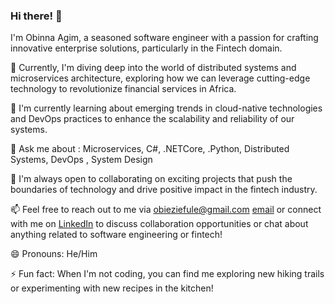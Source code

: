 ### Hi there! 👋

I'm Obinna Agim, a seasoned software engineer with a passion for crafting innovative enterprise solutions, particularly in the Fintech domain.

🔭 Currently, I'm diving deep into the world of distributed systems and microservices architecture, exploring how we can leverage cutting-edge technology to revolutionize financial services in Africa.

🌱 I'm currently learning about emerging trends in cloud-native technologies and DevOps practices to enhance the scalability and reliability of our systems.

💬 Ask me about : Microservices, C#, .NETCore, .Python, Distributed Systems, DevOps , System Design

👯 I'm always open to collaborating on exciting projects that push the boundaries of technology and drive positive impact in the fintech industry.

📫 Feel free to reach out to me via obieziefule@gmail.com [email](mailto:obieziefule@gmail.com) or connect with me on [LinkedIn](https://www.linkedin.com/in/obinna-agim/) to discuss collaboration opportunities or chat about anything related to software engineering or fintech!

😄 Pronouns: He/Him

⚡ Fun fact: When I'm not coding, you can find me exploring new hiking trails or experimenting with new recipes in the kitchen!


<!--[![Obinna's GitHub stats](https://github-readme-stats.vercel.app/api?username=Ugwum)](https://github.com/Ugwum/github-readme-stats)
-->

<!--[![Top Langs](https://github-readme-stats.vercel.app/api/top-langs/?username=Ugwum&layout=donut-vertical)](https://github.com/Ugwum/github-readme-stats) -->

<!--[![Top Langs](https://github-readme-stats.vercel.app/api/top-langs/?username=Ugwum&layout=pie)](https://github.com/Ugwum/github-readme-stats) -->
<!--
**Ugwum/Ugwum** is a ✨ _special_ ✨ repository because its `README.md` (this file) appears on your GitHub profile.
-->

